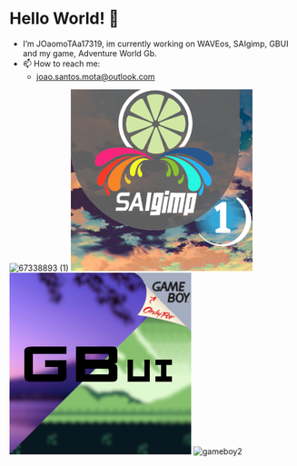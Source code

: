 # Hello World! 👋
- I’m JOaomoTAa17319, im currently working on WAVEos, SAIgimp, GBUI and my game, Adventure World Gb.
- 📫 How to reach me: 
    - joao.santos.mota@outlook.com

![67338893 (1)](https://user-images.githubusercontent.com/67338893/147881282-fd388312-67ea-432c-9bdf-3933ff0e3341.png) ![Alt text](https://github.com/JOaomoTAa17319/JOaomoTAa17319/blob/main/saigimp.png) ![Alt text](https://github.com/JOaomoTAa17319/JOaomoTAa17319/blob/main/gameboy.png) ![gameboy2](https://user-images.githubusercontent.com/67338893/147877420-fc04c548-42c3-48a9-8ae3-b0db56a87a2c.png)

